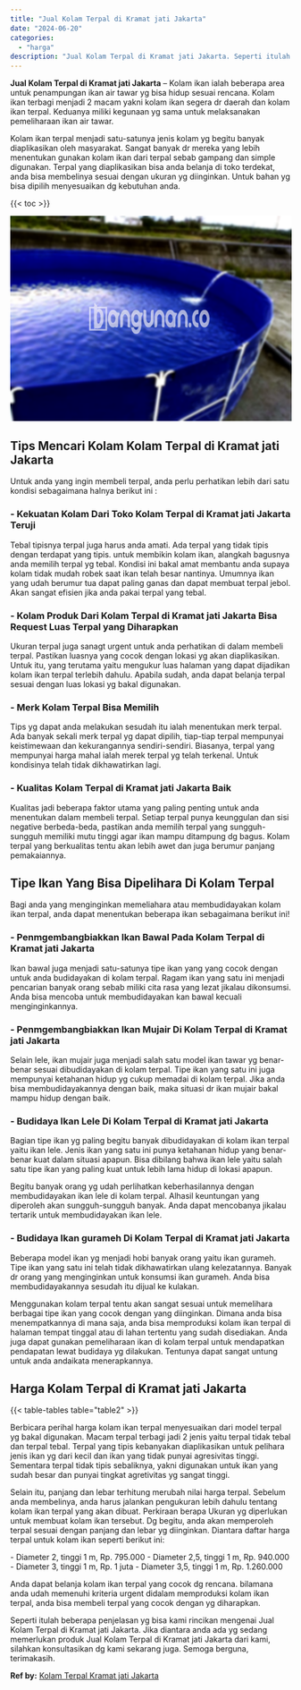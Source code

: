 ```yaml
---
title: "Jual Kolam Terpal di Kramat jati Jakarta"
date: "2024-06-20"
categories: 
  - "harga"
description: "Jual Kolam Terpal di Kramat jati Jakarta. Seperti itulah beberapa penjelasan yg bisa kami rincikan mengenai Jual Kolam Terpal di Kramat jati Jakarta. Jika di..."
---
```


**Jual Kolam Terpal di Kramat jati Jakarta** – Kolam ikan ialah beberapa area untuk penampungan ikan air tawar yg bisa hidup sesuai rencana. Kolam ikan terbagi menjadi 2 macam yakni kolam ikan segera dr daerah dan kolam ikan terpal. Keduanya miliki kegunaan yg sama untuk melaksanakan pemeliharaan ikan air tawar.

Kolam ikan terpal menjadi satu-satunya jenis kolam yg begitu banyak diaplikasikan oleh masyarakat. Sangat banyak dr mereka yang lebih menentukan gunakan kolam ikan dari terpal sebab gampang dan simple digunakan. Terpal yang diaplikasikan bisa anda belanja di toko terdekat, anda bisa membelinya sesuai dengan ukuran yg diinginkan. Untuk bahan yg bisa dipilih menyesuaikan dg kebutuhan anda.

{{< toc >}}

![Jual Kolam Terpal di Kramat jati Jakarta](/images/jual-kolam-terpal-57.png)

## Tips Mencari Kolam Kolam Terpal di Kramat jati Jakarta

Untuk anda yang ingin membeli terpal, anda perlu perhatikan lebih dari satu kondisi sebagaimana halnya berikut ini :

### \- Kekuatan Kolam Dari Toko Kolam Terpal di Kramat jati Jakarta Teruji

Tebal tipisnya terpal juga harus anda amati. Ada terpal yang tidak tipis dengan terdapat yang tipis. untuk membikin kolam ikan, alangkah bagusnya anda memilih terpal yg tebal. Kondisi ini bakal amat membantu anda supaya kolam tidak mudah robek saat ikan telah besar nantinya. Umumnya ikan yang udah berumur tua dapat paling ganas dan dapat membuat terpal jebol. Akan sangat efisien jika anda pakai terpal yang tebal.

### \- Kolam Produk Dari Kolam Terpal di Kramat jati Jakarta Bisa Request Luas Terpal yang Diharapkan

Ukuran terpal juga sanagt urgent untuk anda perhatikan di dalam membeli terpal. Pastikan luasnya yang cocok dengan lokasi yg akan diaplikasikan. Untuk itu, yang terutama yaitu mengukur luas halaman yang dapat dijadikan kolam ikan terpal terlebih dahulu. Apabila sudah, anda dapat belanja terpal sesuai dengan luas lokasi yg bakal digunakan.

### \- Merk Kolam Terpal Bisa Memilih

Tips yg dapat anda melakukan sesudah itu ialah menentukan merk terpal. Ada banyak sekali merk terpal yg dapat dipilih, tiap-tiap terpal mempunyai keistimewaan dan kekurangannya sendiri-sendiri. Biasanya, terpal yang mempunyai harga mahal ialah merek terpal yg telah terkenal. Untuk kondisinya telah tidak dikhawatirkan lagi.

### \- Kualitas Kolam Terpal di Kramat jati Jakarta Baik

Kualitas jadi beberapa faktor utama yang paling penting untuk anda menentukan dalam membeli terpal. Setiap terpal punya keunggulan dan sisi negative berbeda-beda, pastikan anda memilih terpal yang sungguh-sungguh memiliki mutu tinggi agar ikan mampu ditampung dg bagus. Kolam terpal yang berkualitas tentu akan lebih awet dan juga berumur panjang pemakaiannya.

## Tipe Ikan Yang Bisa Dipelihara Di Kolam Terpal

Bagi anda yang menginginkan memeliahara atau membudidayakan kolam ikan terpal, anda dapat menentukan beberapa ikan sebagaimana berikut ini!

### \- Penmgembangbiakkan Ikan Bawal Pada Kolam Terpal di Kramat jati Jakarta

Ikan bawal juga menjadi satu-satunya tipe ikan yang yang cocok dengan untuk anda budidayakan di kolam terpal. Ragam ikan yang satu ini menjadi pencarian banyak orang sebab miliki cita rasa yang lezat jikalau dikonsumsi. Anda bisa mencoba untuk membudidayakan kan bawal kecuali menginginkannya.

### \- Penmgembangbiakkan Ikan Mujair Di Kolam Terpal di Kramat jati Jakarta

Selain lele, ikan mujair juga menjadi salah satu model ikan tawar yg benar-benar sesuai dibudidayakan di kolam terpal. Tipe ikan yang satu ini juga mempunyai ketahanan hidup yg cukup memadai di kolam terpal. Jika anda bisa membudidayakannya dengan baik, maka situasi dr ikan mujair bakal mampu hidup dengan baik.

### \- Budidaya Ikan Lele Di Kolam Terpal di Kramat jati Jakarta

Bagian tipe ikan yg paling begitu banyak dibudidayakan di kolam ikan terpal yaitu ikan lele. Jenis ikan yang satu ini punya ketahanan hidup yang benar-benar kuat dalam situasi apapun. Bisa dibilang bahwa ikan lele yaitu salah satu tipe ikan yang paling kuat untuk lebih lama hidup di lokasi apapun.

Begitu banyak orang yg udah perlihatkan keberhasilannya dengan membudidayakan ikan lele di kolam terpal. Alhasil keuntungan yang diperoleh akan sungguh-sungguh banyak. Anda dapat mencobanya jikalau tertarik untuk membudidayakan ikan lele.

### \- Budidaya Ikan gurameh Di Kolam Terpal di Kramat jati Jakarta

Beberapa model ikan yg menjadi hobi banyak orang yaitu ikan gurameh. Tipe ikan yang satu ini telah tidak dikhawatirkan ulang kelezatannya. Banyak dr orang yang menginginkan untuk konsumsi ikan gurameh. Anda bisa membudidayakannya sesudah itu dijual ke kulakan.

Menggunakan kolam terpal tentu akan sangat sesuai untuk memelihara berbagai tipe ikan yang cocok dengan yang diinginkan. Dimana anda bisa menempatkannya di mana saja, anda bisa memproduksi kolam ikan terpal di halaman tempat tinggal atau di lahan tertentu yang sudah disediakan. Anda juga dapat gunakan pemeliharaan ikan di kolam terpal untuk mendapatkan pendapatan lewat budidaya yg dilakukan. Tentunya dapat sangat untung untuk anda andaikata menerapkannya.

## Harga Kolam Terpal di Kramat jati Jakarta

{{< table-tables table="table2" >}}

Berbicara perihal harga kolam ikan terpal menyesuaikan dari model terpal yg bakal digunakan. Macam terpal terbagi jadi 2 jenis yaitu terpal tidak tebal dan terpal tebal. Terpal yang tipis kebanyakan diaplikasikan untuk pelihara jenis ikan yg dari kecil dan ikan yang tidak punyai agresivitas tinggi. Sementara terpal tidak tipis sebaliknya, yakni digunakan untuk ikan yang sudah besar dan punyai tingkat agretivitas yg sangat tinggi.

Selain itu, panjang dan lebar terhitung merubah nilai harga terpal. Sebelum anda membelinya, anda harus jalankan pengukuran lebih dahulu tentang kolam ikan terpal yang akan dibuat. Perkiraan berapa Ukuran yg diperlukan untuk membuat kolam ikan tersebut. Dg begitu, anda akan memperoleh terpal sesuai dengan panjang dan lebar yg diinginkan. Diantara daftar harga terpal untuk kolam ikan seperti berikut ini:

\- Diameter 2, tinggi 1 m, Rp. 795.000 - Diameter 2,5, tinggi 1 m, Rp. 940.000 - Diameter 3, tinggi 1 m, Rp. 1 juta - Diameter 3,5, tinggi 1 m, Rp. 1.260.000

Anda dapat belanja kolam ikan terpal yang cocok dg rencana. bilamana anda udah memenuhi kriteria urgent didalam memproduksi kolam ikan terpal, anda bisa membeli terpal yang cocok dengan yg diharapkan.

Seperti itulah beberapa penjelasan yg bisa kami rincikan mengenai Jual Kolam Terpal di Kramat jati Jakarta. Jika diantara anda ada yg sedang memerlukan produk Jual Kolam Terpal di Kramat jati Jakarta dari kami, silahkan konsultasikan dg kami sekarang juga. Semoga berguna, terimakasih.

**Ref by:** [Kolam Terpal Kramat jati Jakarta](https://id.wikipedia.org/wiki/Kolam)
